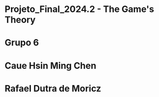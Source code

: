# Projeto_Final_2024.2 - The Game's Theory

# Grupo 6 
# Caue Hsin Ming Chen
# Rafael Dutra de Moricz

